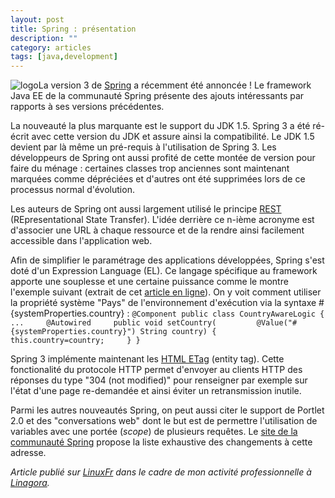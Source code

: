 ```yaml
---
layout: post
title: Spring : présentation
description: ""
category: articles
tags: [java,development]
---
```


![logo](http://08000linux.com/blogs/files/2010/01/logo1.png)La version 3 de [Spring](http://www.springsource.org/) a récemment été annoncée ! Le framework Java EE de la communauté Spring présente des ajouts intéressants par rapports à ses versions précédentes.

La nouveauté la plus marquante est le support du JDK 1.5. Spring 3 a été ré-écrit avec cette version du JDK et assure ainsi la compatibilité. Le JDK 1.5 devient par là même un pré-requis à l'utilisation de Spring 3. Les développeurs de Spring ont aussi profité de cette montée de version pour faire du ménage : certaines classes trop anciennes sont maintenant marquées comme dépréciées et d'autres ont été supprimées lors de ce processus normal d'évolution.

Les auteurs de Spring ont aussi largement utilisé le principe [REST](http://fr.wikipedia.org/wiki/Representational_State_Transfer) (REpresentational State Transfer). L'idée derrière ce n-ième acronyme est d'associer une URL à chaque ressource et de la rendre ainsi facilement accessible dans l'application web.

Afin de simplifier le paramétrage des applications développées, Spring s'est doté d'un Expression Language (EL). Ce langage spécifique au framework apporte une souplesse et une certaine puissance comme le montre l'exemple suivant (extrait de cet [article en ligne](http://www.h-online.com/open/features/Expression-Language-746873.html)). On y voit comment utiliser la propriété système "Pays" de l'environnement d'exécution via la syntaxe \#{systemProperties.country} : `@Component public class CountryAwareLogic {     ...     @Autowired     public void setCountry(         @Value("#{systemProperties.country}") String country) {         this.country=country;     } }`

Spring 3 implémente maintenant les [HTML ETag](http://en.wikipedia.org/wiki/HTTP_ETag) (entity tag). Cette fonctionalité du protocole HTTP permet d'envoyer au clients HTTP des réponses du type "304 (not modified)" pour renseigner par exemple sur l'état d'une page re-demandée et ainsi éviter un retransmission inutile.

Parmi les autres nouveautés Spring, on peut aussi citer le support de Portlet 2.0 et des "conversations web" dont le but est de permettre l'utilisation de variables avec une portée (*scope*) de plusieurs requêtes. Le [site de la communauté Spring](http://static.springsource.org/spring-security/site/changelog.html) propose la liste exhaustive des changements à cette adresse.

*Article publié sur [LinuxFr](http://linuxfr.org/~galaux/) dans le cadre de mon activité professionnelle à [Linagora](http://linagora.com/).*

